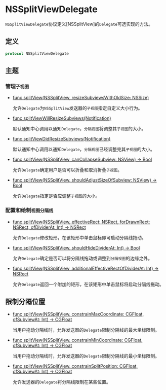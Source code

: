 # NSSplitViewDelegate

`NSSplitViewDelegate`协议定义[NSSplitView]的`Delegate`可选实现的方法。

## 定义

```swift
protocol NSSplitViewDelegate
```

## 主题

### 管理`子视图`

* [func splitView(NSSplitView, resizeSubviewsWithOldSize: NSSize)](./1455273-splitview.md)

    允许`Delegate`为`NSSplitView`发送器的`子视图`指定自定义大小行为。

* [func splitViewWillResizeSubviews(Notification)]()

    默认通知中心调用以通知`Delegate`，`分隔视图`将调整其`子视图`的大小。

* [func splitViewDidResizeSubviews(Notification)](./1455314-splitviewdidresizesubviews.md)

    默认通知中心调用以通知`Delegate`，`分隔视图`已经调整完其`子视图`的大小。

* [func splitView(NSSplitView, canCollapseSubview: NSView) -> Bool](./1455304-splitview.md)

    允许`Delegate`确定用户是否可以折叠和取消折叠`子视图`。

* [func splitView(NSSplitView, shouldAdjustSizeOfSubview: NSView) -> Bool]()

    允许`Delegate`指定是否应调整`子视图`的大小。

### 配置和绘制`视图分隔线`

* [func splitView(NSSplitView, effectiveRect: NSRect, forDrawnRect: NSRect, ofDividerAt: Int) -> NSRect]()

    允许`Delegate`修改矩形，在该矩形中单击鼠标即可启动分隔线拖动。

* [func splitView(NSSplitView, shouldHideDividerAt: Int) -> Bool]()

    允许`Delegate`确定是否可以将分隔线拖动或调整到`分隔视图`的边缘之外。

* [func splitView(NSSplitView, additionalEffectiveRectOfDividerAt: Int) -> NSRect]()

    允许`Delegate`返回一个附加的矩形，在该矩形中单击鼠标将启动分隔线拖动。

## 限制分隔位置

* [func splitView(NSSplitView, constrainMaxCoordinate: CGFloat, ofSubviewAt: Int) -> CGFloat]()

    当用户拖动分隔线时，允许发送器的`Delegate`限制分隔线的最大坐标限制。

* [func splitView(NSSplitView, constrainMinCoordinate: CGFloat, ofSubviewAt: Int) -> CGFloat]()

    当用户拖动分隔线时，允许发送器的`Delegate`限制分隔线的最小坐标限制。

* [func splitView(NSSplitView, constrainSplitPosition: CGFloat, ofSubviewAt: Int) -> CGFloat]()

    允许发送器的`Delegate`将分隔线限制在某些位置。